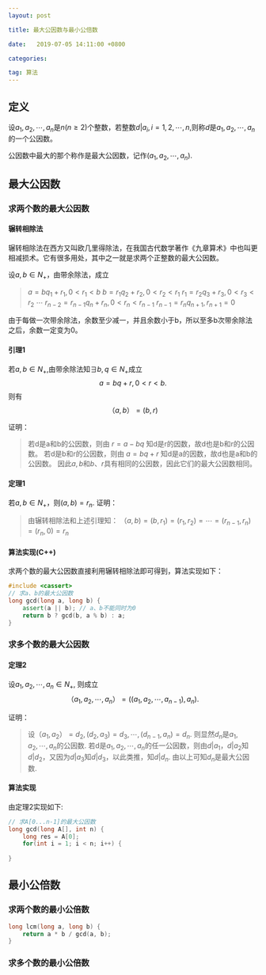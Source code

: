 ```yaml
---
layout: post

title: 最大公因数与最小公倍数

date:   2019-07-05 14:11:00 +0800

categories: 

tag: 算法
---
```


## 定义
设$a_1, a_2, \cdots, a_n$是$n(n\geq2)$个整数，若整数$d | a_i, i = 1, 2, \cdots, n,$则称$d$是$a_1, a_2, \cdots, a_n$的一个公因数。

公因数中最大的那个称作是最大公因数，记作$(a_1, a_2, \cdots, a_n)$.

## 最大公因数
### 求两个数的最大公因数
#### 辗转相除法
辗转相除法在西方又叫欧几里得除法，在我国古代数学著作《九章算术》中也叫更相减损术。它有很多用处，其中之一就是求两个正整数的最大公因数。

设$a,b \in N_{+}$，由带余除法，成立
> $a = b q_1 + r_1, 0 < r_1 < b$
> $b = r_1 q_2 + r_2, 0 < r_2 < r_1$
> $r_1 = r_2 q_3 + r_3, 0 < r_3 <r_2$
> $\cdots$
> $r_{n-2} = r_{n-1} q_n + r_n, 0 < r_n < r_{n-1}$
> $r_{n-1} = r_n q_{n+1}, r_{n+1} = 0$

由于每做一次带余除法，余数至少减一，并且余数小于b，所以至多b次带余除法之后，余数一定变为0。

<!-- more -->

#### 引理1
若$a,b \in N_{+}$,由带余除法知$\exists b,q \in N_{+}$成立$$a = b q + r, 0 < r < b.$$
则有$$（a, b）= (b, r)$$

证明：
> 若d是a和b的公因数，则由 $r = a - bq$ 知d是r的因数，故d也是b和r的公因数。
> 若d是b和r的公因数，则由 $a = bq + r$ 知d是a的因数，故d也是a和b的公因数。
> 因此$a,b$和$b、r$具有相同的公因数，因此它们的最大公因数相同。

#### 定理1
若$a,b \in N_{+}$，则$(a,b) = r_n$.
证明：
> 由辗转相除法和上述引理知：
> $（a, b) = (b,r_1) = (r_1, r_2) = \cdots = (r_{n-1}, r_n) = (r_n, 0) = r_n$

#### 算法实现(C++)
求两个数的最大公因数直接利用辗转相除法即可得到，算法实现如下：

```c++
#include <cassert>
// 求a、b的最大公因数
long gcd(long a, long b) {
	assert(a || b); // a、b不能同时为0
	return b ? gcd(b, a % b) : a;
}
```
### 求多个数的最大公因数
#### 定理2
设$a_1, a_2, \cdots, a_n \in N_{+}$, 则成立
$$（a_1, a_2, \cdots, a_n）= ((a_1, a_2, \cdots,a_{n-1}), a_n).$$

证明：
> 设$（a_1, a_2） = d_2, (d_2, a_3) = d_3,\cdots, (d_{n-1}, a_n) = d_n$.
> 则显然$d_n$是$a_1, a_2, \cdots, a_n$的公因数.
> 若d是$a_1, a_2, \cdots, a_n$的任一公因数，则由$d|a_1，d|a_2$知$d|d_2$，又因为$d|a_3$知$d|d_3$，以此类推，知$d|d_n$.
> 由以上可知$d_n$是最大公因数.

#### 算法实现
由定理2实现如下:

```c++
// 求A[0...n-1]的最大公因数
long gcd(long A[], int n) {
	long res = A[0];
	for(int i = 1; i < n; i++) {
	
}
```

## 最小公倍数
### 求两个数的最小公倍数
```c++
long lcm(long a, long b) {
	return a * b / gcd(a, b); 
}
```
### 求多个数的最小公倍数


